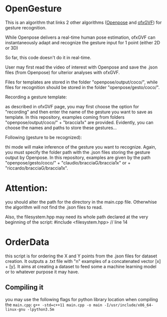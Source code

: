 # OpenGesture

This is an algorithm that links 2 other algorithms ([Openpose](https://github.com/CMU-Perceptual-Computing-Lab/openpose) and [ofxGVF](https://github.com/bcaramiaux/ofxGVF)) for gesture recognition.

While Openpose delivers a real-time human pose estimation, ofxGVF can instantaneously adapt and recognize the gesture input for 1 point (either 2D or 3D)

So far, this code doesn't do it in real-time. 

User may first read the video of interest with Openpose and save the .json files (from Openpose) for ulterior analyses with ofxGVF.

Files for templates are stored in the folder "openpose/output/coco/", while files for recognition should be stored in the folder "openpose/gesto/coco/".

Recording a gesture template:

as described in ofxGVF page, you may first choose the option for "recording" and then enter the name of the gesture you want to save as template. In this repository, examples coming from folders "openpose/output/coco/" + "braccia1x" are provided. 
Evidently, you can choose the names and paths to store these gestures...

Following (gesture to be recognized):

thi mode will make inference of the gesture you want to recognize. Again, you must specify the folder path with the .json files storing the gesture output by Openpose. In this repository, examples are given by the path "openpose/gesto/coco/" + "claudio/bracciaG/braccia1x" or + "riccardo/bracciaG/braccia1x".

# Attention: 
you should alter the path for the directory in the main.cpp file. Otherwhise the algorithm will not find the .json files to read.

Also, the filesystem.hpp may need its whole path declared at the very beginning of the script:
#include <filesystem.hpp> // line 14

# OrderData

this script is for ordering the X and Y points from the .json files for dataset creation. It outputs a .txt file with "n" examples of a concatenated vector [x] + [y]. It aims at creating a dataset to feed some a machine learning model or to whatever purpose it may have. 

## Compiling it

you may use the following flags for python library location when compiling the `main.cpp`:
`g++ -std=c++11 main.cpp -o main -I/usr/include/x86_64-linux-gnu -lpython3.5m`
